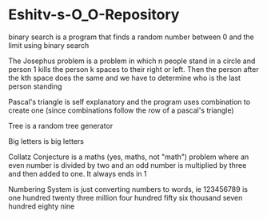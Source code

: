 # Eshitv-s-O_O-Repository
binary search is a program that finds a random number between 0 and the limit using binary search

The Josephus problem is a problem in which n people stand in a circle and person 1 kills the person k spaces to their right or left. Then the person after the kth space does the same and we have to determine who is the last person standing

Pascal's triangle is self explanatory and the program uses combination to create one (since combinations follow the row of a pascal's triangle)

Tree is a random tree generator

Big letters is big letters

Collatz Conjecture is a maths (yes, maths, not "math") problem where an even number is divided by two and an odd number is multiplied by three and then added to one. It always ends in 1

Numbering System is just converting numbers to words, ie 123456789 is one hundred twenty three million four hundred fifty six thousand seven hundred eighty nine
